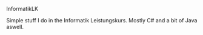 InformatikLK

Simple stuff I do in the Informatik Leistungskurs.
Mostly C# and a bit of Java aswell.